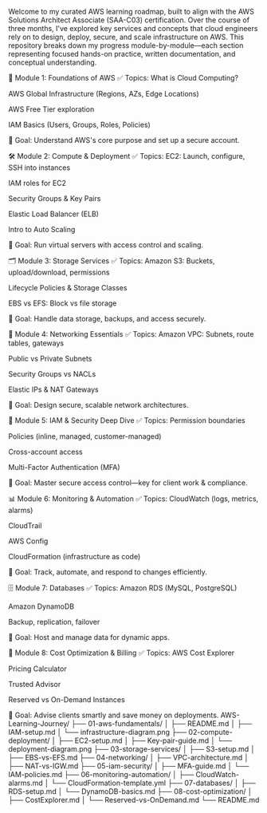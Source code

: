 Welcome to my curated AWS learning roadmap, built to align with the AWS Solutions Architect Associate (SAA-C03) certification. Over the course of three months, I've explored key services and concepts that cloud engineers rely on to design, deploy, secure, and scale infrastructure on AWS. This repository breaks down my progress module-by-module—each section representing focused hands-on practice, written documentation, and conceptual understanding.

📘 Module 1: Foundations of AWS
✅ Topics:
What is Cloud Computing?

AWS Global Infrastructure (Regions, AZs, Edge Locations)

AWS Free Tier exploration

IAM Basics (Users, Groups, Roles, Policies)

📌 Goal:
Understand AWS's core purpose and set up a secure account.

🛠️ Module 2: Compute & Deployment
✅ Topics:
EC2: Launch, configure, SSH into instances

IAM roles for EC2

Security Groups & Key Pairs

Elastic Load Balancer (ELB)

Intro to Auto Scaling

📌 Goal:
Run virtual servers with access control and scaling.

🗂️ Module 3: Storage Services
✅ Topics:
Amazon S3: Buckets, upload/download, permissions

Lifecycle Policies & Storage Classes

EBS vs EFS: Block vs file storage

📌 Goal:
Handle data storage, backups, and access securely.

🔗 Module 4: Networking Essentials
✅ Topics:
Amazon VPC: Subnets, route tables, gateways

Public vs Private Subnets

Security Groups vs NACLs

Elastic IPs & NAT Gateways

📌 Goal:
Design secure, scalable network architectures.

🔐 Module 5: IAM & Security Deep Dive
✅ Topics:
Permission boundaries

Policies (inline, managed, customer-managed)

Cross-account access

Multi-Factor Authentication (MFA)

📌 Goal:
Master secure access control—key for client work & compliance.

📊 Module 6: Monitoring & Automation
✅ Topics:
CloudWatch (logs, metrics, alarms)

CloudTrail

AWS Config

CloudFormation (infrastructure as code)

📌 Goal:
Track, automate, and respond to changes efficiently.

🗄️ Module 7: Databases
✅ Topics:
Amazon RDS (MySQL, PostgreSQL)

Amazon DynamoDB

Backup, replication, failover

📌 Goal:
Host and manage data for dynamic apps.

💸 Module 8: Cost Optimization & Billing
✅ Topics:
AWS Cost Explorer

Pricing Calculator

Trusted Advisor

Reserved vs On-Demand Instances

📌 Goal:
Advise clients smartly and save money on deployments.
AWS-Learning-Journey/
├── 01-aws-fundamentals/
│   ├── README.md
│   ├── IAM-setup.md
│   └── infrastructure-diagram.png
├── 02-compute-deployment/
│   ├── EC2-setup.md
│   ├── Key-pair-guide.md
│   └── deployment-diagram.png
├── 03-storage-services/
│   ├── S3-setup.md
│   ├── EBS-vs-EFS.md
├── 04-networking/
│   ├── VPC-architecture.md
│   ├── NAT-vs-IGW.md
├── 05-iam-security/
│   ├── MFA-guide.md
│   └── IAM-policies.md
├── 06-monitoring-automation/
│   ├── CloudWatch-alarms.md
│   └── CloudFormation-template.yml
├── 07-databases/
│   ├── RDS-setup.md
│   └── DynamoDB-basics.md
├── 08-cost-optimization/
│   ├── CostExplorer.md
│   └── Reserved-vs-OnDemand.md
└── README.md




